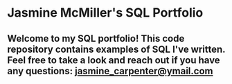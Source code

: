 # Jasmine McMiller's SQL Portfolio

## Welcome to my SQL portfolio! This code repository contains examples of SQL I've written. Feel free to take a look and reach out if you have any questions: jasmine_carpenter@ymail.com

